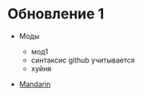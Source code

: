 # Обновление 1
- Моды 
  - мод1 
  - синтаксис github учитывается
  - хуйня

- [Mandarin](https://github.com/Niclic2/elLauncherArchive/blob/main/Mandarin.md)